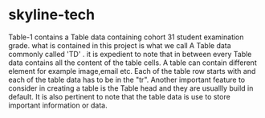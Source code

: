 # skyline-tech
Table-1 contains a Table data containing cohort 31 student examination grade.
what is contained in this project is what we call A Table data commonly called 'TD' <td>.
it is expedient to note that in between every Table data contains all the content of the table cells.
A table can contain different element for example image,email etc.
Each of the table row starts with <tr> and each of the table data has to be in the "tr".
Another important feature to consider in creating a table is the Table head <th> and they are usuallly build in default.
It is also pertinent to note that the table data is use to store important information or data.  
